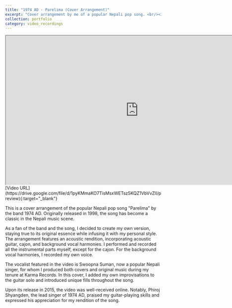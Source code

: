 ```yaml
---
title: "1974 AD - Parelima (Cover Arrangement)"
excerpt: "Cover arrangement by me of a popular Nepali pop song. <br/><img src='/images/portfolio/parelima.png'>"
collection: portfolio
category: video_recordings
---
```


<iframe src="https://drive.google.com/file/d/1pyKMmaKO7TisMsxWETsz5KQZ1VbVvZlI/preview" width="854" height="480" allow="autoplay; encrypted-media"></iframe>
[Video URL](https://drive.google.com/file/d/1pyKMmaKO7TisMsxWETsz5KQZ1VbVvZlI/preview){:target="_blank"}

This is a cover arrangement of the popular Nepali pop song "Parelima" by the band 1974 AD. Originally released in 1998, the song has become a classic in the Nepali music scene.

As a fan of the band and the song, I decided to create my own version, staying true to its original essence while infusing it with my personal style. The arrangement features an acoustic rendition, incorporating acoustic guitar, cajon, and background vocal harmonies. I performed and recorded all the instrumental parts myself, except for the cajon. For the background vocal harmonies, I recorded my own voice.

The vocalist featured in the video is Swoopna Suman, now a popular Nepali singer, for whom I produced both covers and original music during my tenure at Karma Records. In this cover, I added my own improvisations to the guitar solo and introduced unique fills throughout the song.

Upon its release in 2015, the video was well-received online. Notably, Phiroj Shyangden, the lead singer of 1974 AD, praised my guitar-playing skills and expressed his appreciation for my rendition of the song.
